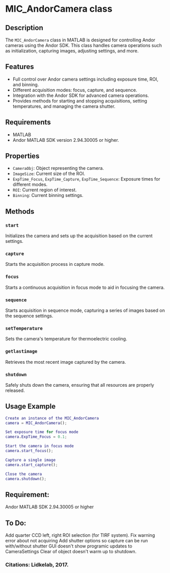 # MIC_AndorCamera class

## Description
The `MIC_AndorCamera` class in MATLAB is designed for controlling Andor cameras using the Andor SDK. This class handles camera operations such as initialization, capturing images, adjusting settings, and more.

## Features
- Full control over Andor camera settings including exposure time, ROI, and binning.
- Different acquisition modes: focus, capture, and sequence.
- Integration with the Andor SDK for advanced camera operations.
- Provides methods for starting and stopping acquisitions, setting temperatures, and managing the camera shutter.

## Requirements
- MATLAB
- Andor MATLAB SDK version 2.94.30005 or higher.

## Properties
- `CameraObj`: Object representing the camera.
- `ImageSize`: Current size of the ROI.
- `ExpTime_Focus`, `ExpTime_Capture`, `ExpTime_Sequence`: Exposure times for different modes.
- `ROI`: Current region of interest.
- `Binning`: Current binning settings.

## Methods
### `start`
Initializes the camera and sets up the acquisition based on the current settings.

### `capture`
Starts the acquisition process in capture mode.

### `focus`
Starts a continuous acquisition in focus mode to aid in focusing the camera.

### `sequence`
Starts acquisition in sequence mode, capturing a series of images based on the sequence settings.

### `setTemperature`
Sets the camera's temperature for thermoelectric cooling.

### `getlastimage`
Retrieves the most recent image captured by the camera.

### `shutdown`
Safely shuts down the camera, ensuring that all resources are properly released.

## Usage Example

```matlab
Create an instance of the MIC_AndorCamera
camera = MIC_AndorCamera();

Set exposure time for focus mode
camera.ExpTime_Focus = 0.1;

Start the camera in focus mode
camera.start_focus();

Capture a single image
camera.start_capture();

Close the camera
camera.shutdown();
```
## Requirement:
Andor MATLAB SDK 2.94.30005 or higher

## To Do:
Add quarter CCD left, right ROI selection (for TIRF system).
Fix warning error about not acquiring
Add shutter options so capture can be run with/without shutter
GUI doesn't show programic updates to CameraSettings
Clear of object doesn't warm up to shutdown.

### Citations: Lidkelab, 2017.

